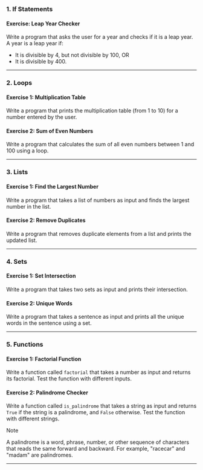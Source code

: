 ### **1. If Statements**

#### Exercise: Leap Year Checker

Write a program that asks the user for a year and checks if it is a leap year. A year is a leap year if:

- It is divisible by 4, but not divisible by 100, OR
- It is divisible by 400.

---

### **2. Loops**

#### Exercise 1: Multiplication Table

Write a program that prints the multiplication table (from 1 to 10) for a number entered by the user.

#### Exercise 2: Sum of Even Numbers

Write a program that calculates the sum of all even numbers between 1 and 100 using a loop.

---

### **3. Lists**

#### Exercise 1: Find the Largest Number

Write a program that takes a list of numbers as input and finds the largest number in the list.

#### Exercise 2: Remove Duplicates

Write a program that removes duplicate elements from a list and prints the updated list.

---

### **4. Sets**

#### Exercise 1: Set Intersection

Write a program that takes two sets as input and prints their intersection.

#### Exercise 2: Unique Words

Write a program that takes a sentence as input and prints all the unique words in the sentence using a set.

---

### **5. Functions**

#### Exercise 1: Factorial Function

Write a function called `factorial` that takes a number as input and returns its factorial. Test the function with different inputs.

#### Exercise 2: Palindrome Checker

Write a function called `is_palindrome` that takes a string as input and returns `True` if the string is a palindrome, and `False` otherwise. Test the function with different strings.

> [!NOTE]
> A palindrome is a word, phrase, number, or other sequence of characters that reads the same forward and backward. For example, "racecar" and "madam" are palindromes.

---

